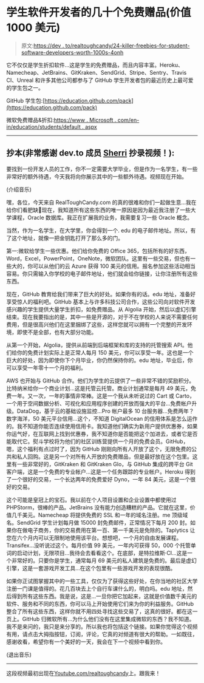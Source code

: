 # 学生软件开发者的几十个免费赠品(价值 1000 美元)

> 原文:[https://dev . to/realtoughcandy/24-killer-freebies-for-student-software-developers-worth-1000s-4onh](https://dev.to/realtoughcandy/24-killer-freebies-for-student-software-developers-worth-1000s-4onh)

它不仅仅是学生折扣软件...这是学生的免费赠品，而且内容丰富。Heroku、Namecheap、JetBrains、GitKraken、SendGrid、Stripe、Sentry、Travis CI、Unreal 和许多其他公司都参与了 GitHub 学生开发者包的最近历史上最可爱的学生包之一。

GitHub 学生包:[https://education.github.com/pack](https://education.github.com/pack)

微软免费赠品&折扣:[https://www . Microsoft . com/en-in/education/students/default . aspx](https://www.microsoft.com/en-in/education/students/default.aspx)

* * *

## [](#transcript-huge-thank-you-to-devto-member-sherri-for-transcribing-the-video)抄本(非常感谢 dev.to 成员 [Sherri](https://dev.to/sherribooher) 抄录视频！):

要找到一份开发人员的工作，你不一定需要大学毕业，但是作为一名学生，有一些非常好的额外待遇，今天我将向你展示其中的一些额外待遇。视频现在开始。

(介绍音乐)

嘿，各位，今天来自 RealToughCandy.com 的真的很难和你们一起做生意...我在给你们看肥缺🚅现在，我知道所有这些东西的唯一原因是因为最近我注册了一些大学课程，Oracle 数据库。我正在扩展我的业务，我需要复习一些 Oracle 概念。

当然，作为一名学生，在大学里，你会得到一个. edu 的电子邮件地址。所以，有了这个地址，就像一把金钥匙打开了那么多的门。

第一:微软给学生一些优惠。他们给你免费的 Office 365，包括所有的好东西，Word，Excel，PowerPoint，OneNote，微软团队。这里有一些交易，但也有一些大的，你可以从他们的云 Azure 获得 100 美元的信用。报名参加这些活动相当容易。你只需输入你学校的电子邮件地址，他们就会给你链接，让你注册所有这些东西。

现在，GitHub 教育给我们带来了巨大的好处。如果你有的话。edu 地址，准备好享受惊人的福利吧。GitHub 基本上与许多科技公司合作，这些公司向对软件开发感兴趣的学生提供大量学生折扣，如免费赠品。从 Algolia 开始，然后以虚幻引擎结束。现在我要指出的是，其中一些是开源的，对于不在学校的人来说不需要任何费用，但是很高兴他们在这里捆绑了这些，这样您就可以拥有一个完整的开发环境，即使不是全部，也有大部分功能。

从第一个开始，Algolia，提供从前端到后端框架和库的支持的托管搜索 API。他们给你的免费计划实际上是正常人每月 150 美元，你可以享受一年。这也是一个巨大的好处，因为即使你下个月毕业，你仍然保持你的。edu 地址，毕业后，你可以享受一年零十一个月的福利。

AWS 也开始与 GitHub 合作。他们为学生的云提供了一些非常不错的奖励积分。比特纳米给你一个商业计划...这是托管云托管。商业计划通常是每月 49 美元，免费一年。又一次，一年的事情非常棒。这是一个我从未听说过的 Cart 或 Carto，一个用于空间数据分析、可视化和应用程序创建的开放而强大的平台...免费帐户升级。DataDog，基于云的基础设施监控...Pro 帐户最多 10 台服务器...免费两年？数字海洋，50 美元平台信用...这个，不知道 DigitalOcean 的信用体系是怎么运作的。我不知道你能否连续使用信用卡。我知道他们确实为新用户提供优惠券，如果你运气好，在互联网上找到优惠券，我不知道你是否能把这个加进去，或者它是否能取代它。熨斗学校将为他们的社区训练营提供一个月的免费会员。GitHub，嗯，这个福利有点过时了，因为 GitHub 刚刚向所有人开放了这个，无限免费的公共和私人回购。这是另一个对所有人开放的免费赠品，但是最好放在这个包里。这里有一些非常好的，GitKraken 和 GitKraken Glo，与 GitHub 集成的跨平台 Git 客户端，这是一个免费的专业帐户...这是一个任务跟踪的专业帐户。Heroku 得到了一个很好的交易，一个长达两年的免费爱好 Dyno，一年 84 美元，这是一个很好的交易。

这个可能是皇冠上的宝石。我以前在个人项目设置和企业设置中都使用过 PHPStorm，很棒的产品。JetBrains 没有能力创造糟糕的产品。它就在这里，价值几千美元。Namecheap 将提供免费的 SSL 和一年的域名注册。me 顶级域名。SendGrid 学生计划每月做 15000 封免费邮件，正常情况下每月 200 封。如果你在做电子商务，你的交易费用在第一百、第一千美元是免除的。Taplytics 让您在六个月内可以无限制地使用该平台。想想吧，一个月的自由发展课程。Transifex...没听说过这个。每月价值 99 美元，一年内可获得 50，000 个托管单词的启动计划，无限项目...我待会去看看这个。在底部，是特拉维斯·CI...这是一个非常好的。只要你是学生，通常每月 69 美元的私人建筑是免费的。最后是虚幻引擎，这是一套游戏开发工具...在这个包里有一些游戏开发的表现很酷。

如果你正试图掌握其中的一些工具，仅仅为了获得这些好处，在你当地的社区大学注册一门课是值得的。花几百块去上个自行车课什么的，明白吗。edu 地址，然后得到所有这些东西。我是说，这是...一旦你把它加起来，这就是价值数千美元的软件、服务和不同的东西，你可以马上开始使用它们来为你的利益服务。GitHub 整合了所有这些东西，这样你就不用四处寻找这些交易了，这真的很好。都在这一页上。GitHub 归微软所有...为什么他们没有在这里集成微软的东西？我不知道。我不是来问的，我只是来分享的。所以我也将包括这个链接。如果你觉得这个视频有用，请点击大拇指按钮，订阅，评论，它真的对频道有很大的帮助。一如既往，感谢收看，希望你有一个美好的一天，我会在下一个视频中看到你。

(退出音乐)

* * *

这段视频最初出现在[Youtube.com/realtoughcandy](https://www.youtube.com/realtoughcandy)上。跟我来！